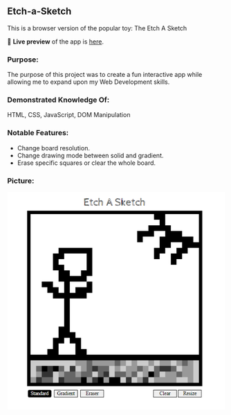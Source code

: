 ## Etch-a-Sketch
  This is a browser version of the popular toy: The Etch A Sketch

🔗 **Live preview** of the app is [here](https://j-haze.github.io/etch-a-sketch/).

### Purpose: ###
The purpose of this project was to create a fun interactive app while allowing me to expand upon my Web Development skills.

### Demonstrated Knowledge Of: ###

HTML, CSS, JavaScript, DOM Manipulation

### Notable Features: ###

* Change board resolution.
* Change drawing mode between solid and gradient.
* Erase specific squares or clear the whole board.

### Picture: ###

![Image of App](./images/ReadMe1.png)
